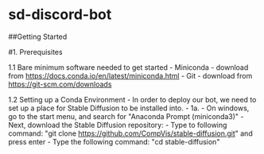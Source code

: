 # sd-discord-bot

##Getting Started

#1. Prerequisites

  1.1 Bare minimum software needed to get started
    - Miniconda - download from https://docs.conda.io/en/latest/miniconda.html
    - Git - download from https://git-scm.com/downloads
  
  1.2 Setting up a Conda Environment
    - In order to deploy our bot, we need to set up a place for Stable Diffusion to be installed into.
    - 1a. - On windows, go to the start menu, and search for "Anaconda Prompt (miniconda3)"
          - Next, download the Stable Diffusion repository:
          - Type to following command: "git clone https://github.com/CompVis/stable-diffusion.git" and press enter
          - Type the following command: "cd stable-diffusion"
          
